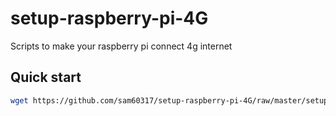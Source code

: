 # setup-raspberry-pi-4G
Scripts to make your raspberry pi connect 4g internet

## Quick start
```bash
wget https://github.com/sam60317/setup-raspberry-pi-4G/raw/master/setup4g.sh && sudo sh setup4g.sh
```
